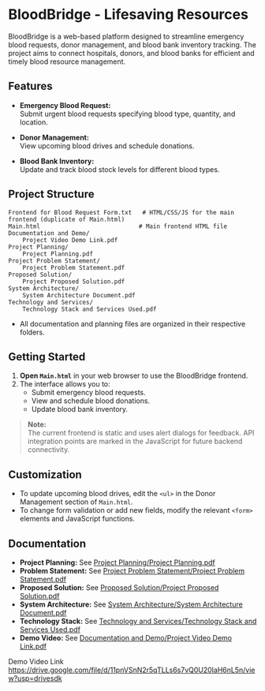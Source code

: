 # BloodBridge - Lifesaving Resources

BloodBridge is a web-based platform designed to streamline emergency blood requests, donor management, and blood bank inventory tracking. The project aims to connect hospitals, donors, and blood banks for efficient and timely blood resource management.

## Features

- **Emergency Blood Request:**  
  Submit urgent blood requests specifying blood type, quantity, and location.

- **Donor Management:**  
  View upcoming blood drives and schedule donations.

- **Blood Bank Inventory:**  
  Update and track blood stock levels for different blood types.

## Project Structure

```
Frontend for Blood Request Form.txt   # HTML/CSS/JS for the main frontend (duplicate of Main.html)
Main.html                            # Main frontend HTML file
Documentation and Demo/
    Project Video Demo Link.pdf
Project Planning/
    Project Planning.pdf
Project Problem Statement/
    Project Problem Statement.pdf
Proposed Solution/
    Project Proposed Solution.pdf
System Architecture/
    System Architecture Document.pdf
Technology and Services/
    Technology Stack and Services Used.pdf
```

- All documentation and planning files are organized in their respective folders.

## Getting Started

1. **Open `Main.html`** in your web browser to use the BloodBridge frontend.
2. The interface allows you to:
   - Submit emergency blood requests.
   - View and schedule blood donations.
   - Update blood bank inventory.

> **Note:**  
> The current frontend is static and uses alert dialogs for feedback. API integration points are marked in the JavaScript for future backend connectivity.

## Customization

- To update upcoming blood drives, edit the `<ul>` in the Donor Management section of `Main.html`.
- To change form validation or add new fields, modify the relevant `<form>` elements and JavaScript functions.

## Documentation

- **Project Planning:** See [Project Planning/Project Planning.pdf](Project%20Planning/Project%20Planning.pdf)
- **Problem Statement:** See [Project Problem Statement/Project Problem Statement.pdf](Project%20Problem%20Statement/Project%20Problem%20Statement.pdf)
- **Proposed Solution:** See [Proposed Solution/Project Proposed Solution.pdf](Proposed%20Solution/Project%20Proposed%20Solution.pdf)
- **System Architecture:** See [System Architecture/System Architecture Document.pdf](System%20Architecture/System%20Architecture%20Document.pdf)
- **Technology Stack:** See [Technology and Services/Technology Stack and Services Used.pdf](Technology%20and%20Services/Technology%20Stack%20and%20Services%20Used.pdf)
- **Demo Video:** See [Documentation and Demo/Project Video Demo Link.pdf](Documentation%20and%20Demo/Project%20Video%20Demo%20Link.pdf)

Demo Video Link 
https://drive.google.com/file/d/11pnVSnN2r5qTLLs6s7vQ0U20laH6nL5n/view?usp=drivesdk
